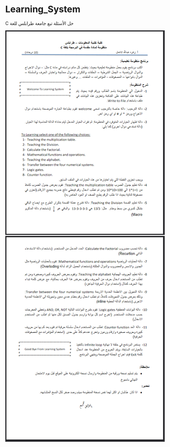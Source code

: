 # Learning_System
C  حل الأسئلة تبع جامعة طرابلس للغة 

![alt text](https://github.com/hamy-00/Learning_System/blob/main/%D8%A7%D9%84%D8%A3%D8%B3%D8%A6%D9%84%D8%A9_1.PNG?raw=true)
![alt text](https://github.com/hamy-00/Learning_System/blob/main/%D8%A7%D9%84%D8%A3%D8%B3%D8%A6%D9%84%D8%A9_2.PNG?raw=true)

